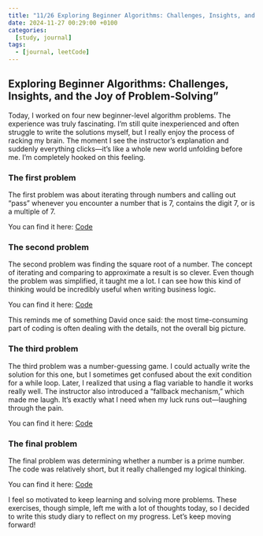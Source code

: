 ```yaml
---
title: "11/26 Exploring Beginner Algorithms: Challenges, Insights, and the Joy of Problem-Solving"
date: 2024-11-27 00:29:00 +0100
categories:
  [study, journal]
tags: 
  - [journal, leetCode]
---
```

## Exploring Beginner Algorithms: Challenges, Insights, and the Joy of Problem-Solving”  
Today, I worked on four new beginner-level algorithm problems. The experience was truly fascinating. I’m still quite inexperienced and often struggle to write the solutions myself, but I really enjoy the process of racking my brain. The moment I see the instructor’s explanation and suddenly everything clicks—it’s like a whole new world unfolding before me. I’m completely hooked on this feeling.  

### The first problem  
The first problem was about iterating through numbers and calling out “pass” whenever you encounter a number that is 7, contains the digit 7, or is a multiple of 7. 

You can find it here: [Code](https://github.com/VeronicaOtherWorld/java-heima/tree/main/chapter03-condition/src/q3_pass_seven)  


### The second problem  
The second problem was finding the square root of a number. The concept of iterating and comparing to approximate a result is so clever. Even though the problem was simplified, it taught me a lot. I can see how this kind of thinking would be incredibly useful when writing business logic.  

You can find it here: [Code](https://github.com/VeronicaOtherWorld/java-heima/tree/main/chapter03-condition/src/q4_square_root)  

This reminds me of something David once said: the most time-consuming part of coding is often dealing with the details, not the overall big picture.  

### The third problem  
The third problem was a number-guessing game. I could actually write the solution for this one, but I sometimes get confused about the exit condition for a while loop. Later, I realized that using a flag variable to handle it works really well. The instructor also introduced a “fallback mechanism,” which made me laugh. It’s exactly what I need when my luck runs out—laughing through the pain.  

You can find it here: [Code](https://github.com/VeronicaOtherWorld/java-heima/tree/main/chapter03-condition/src/q5_guess)   

### The final problem  
The final problem was determining whether a number is a prime number. The code was relatively short, but it really challenged my logical thinking.  

You can find it here: [Code](https://github.com/VeronicaOtherWorld/java-heima/tree/main/chapter03-condition/src/q6_primeNumber) 

I feel so motivated to keep learning and solving more problems. These exercises, though simple, left me with a lot of thoughts today, so I decided to write this study diary to reflect on my progress. Let’s keep moving forward!  



